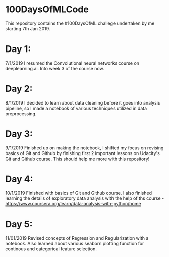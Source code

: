 # 100DaysOfMLCode
This repository contains the #100DaysOfML challege undertaken by me starting 7th Jan 2019.

# Day 1:
7/1/2019
I resumed the Convolutional neural networks course on deeplearning.ai. Into week 3 of the course now.

# Day 2:
8/1/2019
I decided to learn about data cleaning before it goes into analysis pipeline, so I made a notebook of various techniques utilized in data preprocessing.

# Day 3:
9/1/2019
Finished up on making the notebook, I shifted my focus on revising basics of  Git and Github by finishing first 2 important lessons on Udacity's Git and Github course. This should help me more with this repository!

# Day 4:
10/1/2019
Finished with basics of Git and Github course. I also finished learning the details of exploratory data analysis with the help of ths course - https://www.coursera.org/learn/data-analysis-with-python/home

# Day 5:
11/01/2019
Revised concepts of Regression and Regularization with a notebook. Also learned about various seaborn plotting function for continous and categorical feature selection.
